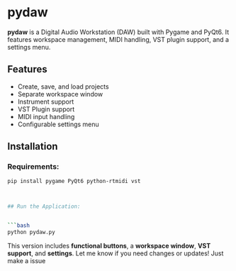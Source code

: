 # pydaw

**pydaw** is a Digital Audio Workstation (DAW) built with Pygame and PyQt6. It features workspace management, MIDI handling, VST plugin support, and a settings menu.

## Features
- Create, save, and load projects
- Separate workspace window
- Instrument support
- VST Plugin support
- MIDI input handling
- Configurable settings menu

## Installation
### Requirements:
```bash
pip install pygame PyQt6 python-rtmidi vst



## Run the Application:


```bash
python pydaw.py
```


This version includes **functional buttons**, a **workspace window**, **VST support**, and **settings**. Let me know if you need changes or updates! Just make a issue
